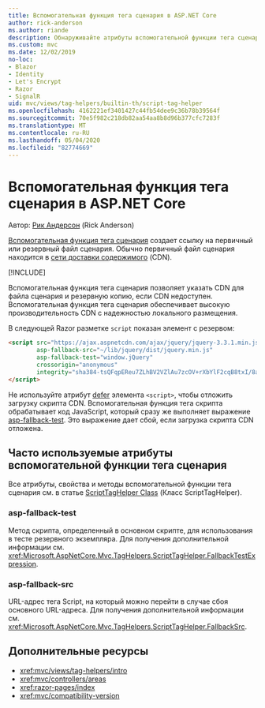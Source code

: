```yaml
---
title: Вспомогательная функция тега сценария в ASP.NET Core
author: rick-anderson
ms.author: riande
description: Обнаруживайте атрибуты вспомогательной функции тега сценария ASP.NET Core и роль, которую играет каждый атрибут в расширении поведения тега сценария HTML.
ms.custom: mvc
ms.date: 12/02/2019
no-loc:
- Blazor
- Identity
- Let's Encrypt
- Razor
- SignalR
uid: mvc/views/tag-helpers/builtin-th/script-tag-helper
ms.openlocfilehash: 4162221ef3401427c44fb54dee9c36b78b39564f
ms.sourcegitcommit: 70e5f982c218db82aa54aa8b8d96b377cfc7283f
ms.translationtype: MT
ms.contentlocale: ru-RU
ms.lasthandoff: 05/04/2020
ms.locfileid: "82774669"
---
```

# <a name="script-tag-helper-in-aspnet-core"></a>Вспомогательная функция тега сценария в ASP.NET Core

Автор: [Рик Андерсон](https://twitter.com/RickAndMSFT) (Rick Anderson)

[Вспомогательная функция тега сценария](xref:Microsoft.AspNetCore.Mvc.TagHelpers.ScriptTagHelper) создает ссылку на первичный или резервный файл сценария. Обычно первичный файл сценария находится в [сети доставки содержимого](/office365/enterprise/content-delivery-networks#what-exactly-is-a-cdn) (CDN).

[!INCLUDE[](~/includes/cdn.md)]

Вспомогательная функция тега сценария позволяет указать CDN для файла сценария и резервную копию, если CDN недоступен. Вспомогательная функция тега сценария обеспечивает высокую производительность CDN с надежностью локального размещения.

В следующей Razor разметке `script` показан элемент с резервом:

```html
<script src="https://ajax.aspnetcdn.com/ajax/jquery/jquery-3.3.1.min.js"
        asp-fallback-src="~/lib/jquery/dist/jquery.min.js"
        asp-fallback-test="window.jQuery"
        crossorigin="anonymous"
        integrity="sha384-tsQFqpEReu7ZLhBV2VZlAu7zcOV+rXbYlF2cqB8txI/8aZajjp4Bqd+V6D5IgvKT">
</script>
```

Не используйте атрибут [defer](https://developer.mozilla.org/docs/Web/HTML/Element/script) элемента `<script>`, чтобы отложить загрузку скрипта CDN. Вспомогательная функция тега скрипта обрабатывает код JavaScript, который сразу же выполняет выражение [asp-fallback-test](#asp-fallback-test). Это выражение дает сбой, если загрузка скрипта CDN отложена.

## <a name="commonly-used-script-tag-helper-attributes"></a>Часто используемые атрибуты вспомогательной функции тега сценария

Все атрибуты, свойства и методы вспомогательной функции тега сценария см. в статье [ScriptTagHelper Class](xref:Microsoft.AspNetCore.Mvc.TagHelpers.ScriptTagHelper) (Класс ScriptTagHelper).

### <a name="asp-fallback-test"></a>asp-fallback-test

Метод скрипта, определенный в основном скрипте, для использования в тесте резервного экземпляра. Для получения дополнительной информации см. <xref:Microsoft.AspNetCore.Mvc.TagHelpers.ScriptTagHelper.FallbackTestExpression>.

### <a name="asp-fallback-src"></a>asp-fallback-src

URL-адрес тега Script, на который можно перейти в случае сбоя основного URL-адреса. Для получения дополнительной информации см. <xref:Microsoft.AspNetCore.Mvc.TagHelpers.ScriptTagHelper.FallbackSrc>.

## <a name="additional-resources"></a>Дополнительные ресурсы

* <xref:mvc/views/tag-helpers/intro>
* <xref:mvc/controllers/areas>
* <xref:razor-pages/index>
* <xref:mvc/compatibility-version>
